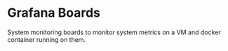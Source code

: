 # Grafana Boards

System monitoring boards to monitor system metrics on a VM and docker container running on them.